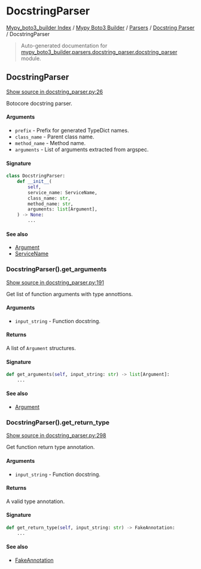# DocstringParser

[Mypy_boto3_builder Index](../../../README.md#mypy_boto3_builder-index) /
[Mypy Boto3 Builder](../../index.md#mypy-boto3-builder) /
[Parsers](../index.md#parsers) /
[Docstring Parser](./index.md#docstring-parser) /
DocstringParser

> Auto-generated documentation for [mypy_boto3_builder.parsers.docstring_parser.docstring_parser](https://github.com/youtype/mypy_boto3_builder/blob/main/mypy_boto3_builder/parsers/docstring_parser/docstring_parser.py) module.

## DocstringParser

[Show source in docstring_parser.py:26](https://github.com/youtype/mypy_boto3_builder/blob/main/mypy_boto3_builder/parsers/docstring_parser/docstring_parser.py#L26)

Botocore docstring parser.

#### Arguments

- `prefix` - Prefix for generated TypeDict names.
- `class_name` - Parent class name.
- `method_name` - Method name.
- `arguments` - List of arguments extracted from argspec.

#### Signature

```python
class DocstringParser:
    def __init__(
        self,
        service_name: ServiceName,
        class_name: str,
        method_name: str,
        arguments: list[Argument],
    ) -> None:
        ...
```

#### See also

- [Argument](../../structures/argument.md#argument)
- [ServiceName](../../service_name.md#servicename)

### DocstringParser().get_arguments

[Show source in docstring_parser.py:191](https://github.com/youtype/mypy_boto3_builder/blob/main/mypy_boto3_builder/parsers/docstring_parser/docstring_parser.py#L191)

Get list of function arguments with type annottions.

#### Arguments

- `input_string` - Function docstring.

#### Returns

A list of `Argument` structures.

#### Signature

```python
def get_arguments(self, input_string: str) -> list[Argument]:
    ...
```

#### See also

- [Argument](../../structures/argument.md#argument)

### DocstringParser().get_return_type

[Show source in docstring_parser.py:298](https://github.com/youtype/mypy_boto3_builder/blob/main/mypy_boto3_builder/parsers/docstring_parser/docstring_parser.py#L298)

Get function return type annotation.

#### Arguments

- `input_string` - Function docstring.

#### Returns

A valid type annotation.

#### Signature

```python
def get_return_type(self, input_string: str) -> FakeAnnotation:
    ...
```

#### See also

- [FakeAnnotation](../../type_annotations/fake_annotation.md#fakeannotation)



